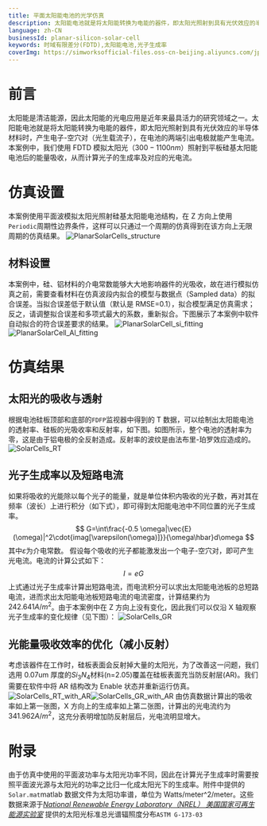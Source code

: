 ```yaml
---
title: 平面太阳能电池的光学仿真
description: 太阳能电池就是将太阳能转换为电能的器件，即太阳光照射到具有光伏效应的半导体材料时，产生电子-空穴对（光生载流子），在电池的两端引出电极就能产生电流。本案例中，我们使用SimWorks光学有限差分解决方案模拟太阳光（300-1100nm）照射到平板硅基太阳能电池后的能量吸收，从而计算光子的生成率及对应的光电流。
language: zh-CN
businessId: planar-silicon-solar-cell
keywords: 时域有限差分(FDTD),太阳能电池,光子生成率
coverImg: https://simworksofficial-files.oss-cn-beijing.aliyuncs.com/jpg/PlanarSolarCells_structure_20231214145049A236.jpg
---
```


# 前言

太阳能是清洁能源，因此太阳能的光电应用是近年来最具活力的研究领域之一。太阳能电池就是将太阳能转换为电能的器件，即太阳光照射到具有光伏效应的半导体材料时，产生电子-空穴对（光生载流子），在电池的两端引出电极就能产生电流。本案例中，我们使用 FDTD 模拟太阳光（$300-1100nm$）照射到平板硅基太阳能电池后的能量吸收，从而计算光子的生成率及对应的光电流。

# 仿真设置

本案例使用平面波模拟太阳光照射硅基太阳能电池结构，在 Z 方向上使用`Periodic`周期性边界条件，这样可以只通过一个周期的仿真得到在该方向上无限周期的仿真结果。
![PlanarSolarCells_structure](https://simworksofficial-files.oss-cn-beijing.aliyuncs.com/mdfile/resources/img/PlanarSolarCells_structure.png)

## 材料设置

本案例中，硅、铝材料的介电常数能够大大地影响器件的光吸收，故在进行模拟仿真之前，需要查看材料在仿真波段内拟合的模型与数据点（Sampled data）的拟合误差。当拟合误差低于默认值（默认是 RMSE=0.1），拟合模型满足仿真需求；反之，请调整拟合误差和多项式最大的系数，重新拟合。下图展示了本案例中软件自动拟合的符合误差要求的结果。
![PlanarSolarCell_si_fitting](https://simworksofficial-files.oss-cn-beijing.aliyuncs.com/mdfile/resources/img/PlanarSolarCell_si_fitting.png)![PlanarSolarCell_Al_fitting](https://simworksofficial-files.oss-cn-beijing.aliyuncs.com/mdfile/resources/img/PlanarSolarCell_Al_fitting.png)

# 仿真结果

## 太阳光的吸收与透射

根据电池硅板顶部和底部的`FDFP`监视器中得到的 T 数据，可以绘制出太阳能电池的透射率、硅板的光吸收率和反射率，如下图。如图所示，整个电池的透射率为零，这是由于铝电极的全反射造成。反射率的波纹是由法布里-珀罗效应造成的。
![SolarCells_RT](https://simworksofficial-files.oss-cn-beijing.aliyuncs.com/mdfile/resources/img/SolarCells_RT.png)

## 光子生成率以及短路电流

如果将吸收的光能除以每个光子的能量，就是单位体积内吸收的光子数，再对其在频率（波长）上进行积分（如下式），即可得到太阳能电池中不同位置的光子生成率。
$$ G=\int\frac{-0.5 \omega|\vec{E}(\omega)|^2\cdot{imag[\varepsilon(\omega)]}}{\omega\hbar}d\omega $$
其中$\varepsilon$为介电常数。
假设每个吸收的光子都能激发出一个电子-空穴对，即可产生光电流。电流的计算公式如下：
$$I=eG$$
上式通过光子生成率计算出短路电流，而电流积分可以求出太阳能电池板的总短路电流，进而求出太阳能电池板短路电流的电流密度，计算结果约为 $242.641 A/m^2$。由于本案例中在 Z 方向上没有变化，因此我们可以仅沿 X 轴观察光子生成率的变化规律（见下图）：
![SolarCells_GR](https://simworksofficial-files.oss-cn-beijing.aliyuncs.com/mdfile/resources/img/SolarCells_GR.png)

## 光能量吸收效率的优化（减小反射）

考虑该器件在工作时，硅板表面会反射掉大量的太阳光，为了改善这一问题，我们选用 0.07um 厚度的$Si_3N_4$材料(n=2.05)覆盖在硅板表面充当防反射层(AR)。我们需要在软件中将 AR 结构改为 Enable 状态并重新运行仿真。
![SolarCells_RT_with_AR](https://simworksofficial-files.oss-cn-beijing.aliyuncs.com/mdfile/resources/img/SolarCells_RT_with_AR.png)![SolarCells_GR_with_AR](https://simworksofficial-files.oss-cn-beijing.aliyuncs.com/mdfile/resources/img/SolarCells_GR_with_AR.png)
由仿真数据计算出的吸收率如上第一张图，X 方向上的生成率如上第二张图，计算出的光电流约为 $341.962 A/m^2$，这充分表明增加防反射层后，光电流明显增大。

# 附录

由于仿真中使用的平面波功率与太阳光功率不同，因此在计算光子生成率时需要按照平面波光源与太阳光的功率之比归一化成太阳光下的生成率。附件中提供的`Solar.mat`matlab 数据文件为太阳功率谱，单位为 Watts/meter^2/meter。这些数据来源于[_National Renewable Energy Laboratory（NREL） 美国国家可再生能源实验室_](https://www.nrel.gov/grid/solar-resource/spectra.html) 提供的太阳光标准总光谱辐照度分布`ASTM G-173-03`
